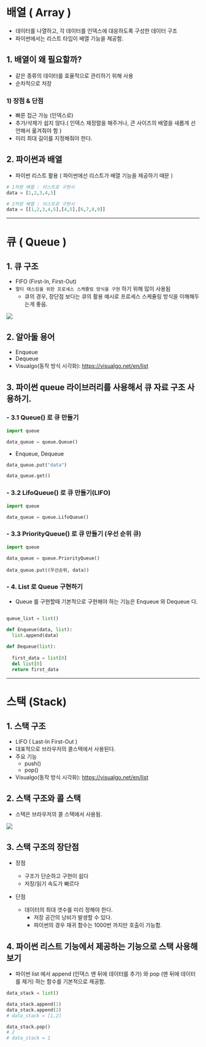 # 배열 ( Array )

- 데이터를 나열하고, 각 데이터를 인덱스에 대응하도록 구성한 데이터 구조
- 파이썬에서는 리스트 타입이 배열 기능을 제공함.


## 1. 배열이 왜 필요할까?

- 같은 종류의 데이터를 효율적으로 관리하기 위해 사용
- 순차적으로 저장

### 1) 장점 & 단점
- 빠른 접근 가능 (인덱스로) 
- 추가/삭제가 쉽지 않다.( 인덱스 재정렬을 해주거나, 큰 사이즈의 배열을 새롭게 선언해서 옮겨줘야 함 )
- 미리 최대 길이를 지정해줘야 한다.



## 2. 파이썬과 배열

- 파이썬 리스트 활용 ( 파이썬에선 리스트가 배열 기능을 제공하기 때문 )

```python
# 1차원 배열 : 리스트로 구현시
data = [1,2,3,4,5]
```

```python
# 2차원 배열 : 리스트로 구현시
data = [[1,2,3,4,5],[4,5],[6,7,8,9]]
```


------------------


# 큐 ( Queue )

## 1. 큐 구조

- FIFO (First-In, First-Out)
- ```멀티 태스킹을 위한 프로세스 스케쥴링 방식을 구현``` 하기 위해 많이 사용됨
  - 큐의 경우, 장단점 보다는 큐의 활용 예시로 프로세스 스케쥴링 방식을 이해해두는게 좋음.

![](https://www.fun-coding.org/00_Images/queue.png)




## 2. 알아둘 용어

- Enqueue
- Dequeue
- Visualgo(동작 방식 시각화): https://visualgo.net/en/list

## 3. 파이썬  queue 라이브러리를 사용해서 큐 자료 구조 사용하기.

### - 3.1 Queue() 로 큐 만들기
```python
import queue

data_queue = queue.Queue()
```

- Enqueue, Dequeue
```python
data_queue.put("data")

data_queue.get()
```

### - 3.2 LifoQueue() 로 큐 만들기(LIFO)
```python
import queue

data_queue = queue.LifoQueue()
```


### - 3.3 PriorityQueue() 로 큐 만들기 (우선 순위 큐)

```python
import queue

data_queue = queue.PriorityQueue()
```
```
data_queue.put((우선순위, data)) 
```


### - 4. List 로 Queue 구현하기

- Queue 를 구현할때 기본적으로 구현해야 하는 기능은 Enqueue 와 Dequeue 다.

```python

queue_list = list()

def Enqueue(data, list):
  list.append(data)
  
def Dequeue(list):
  
  first_data = list[0]
  del list[0]
  return first_data

```



-----------------------
# 스택 (Stack)

## 1. 스택 구조

- LIFO ( Last-In First-Out )
- 대표적으로 브라우저의 콜스택에서 사용된다.
- 주요 기능
  - push() 
  - pop() 
- Visualgo(동작 방식 시각화): https://visualgo.net/en/list


## 2. 스택 구조와 콜 스택
- 스택은 브라우저의 콜 스택에서 사용됨.


![](http://www.tcpschool.com/lectures/img_c_stackframe_01.png)


## 3. 스택 구조의 장단점
- 장점
  - 구조가 단순하고 구현이 쉽다
  - 저장/읽기 속도가 빠르다
  
- 단점
  - 데이터의 최대 갯수를 미리 정해야 한다.
    - 저장 공간의 낭비가 발생할 수 있다.
    - 파이썬의 경우 재귀 함수는 1000번 까지만 호출이 가능함.
  


## 4. 파이썬 리스트 기능에서 제공하는 기능으로 스택 사용해보기
- 파이썬 list 에서 append (인덱스 맨 뒤에 데이터를 추가) 와 
  pop (맨 뒤에 데이터를 제거) 하는 함수를 기본적으로 제공함.

```python
data_stack = list()

data_stack.append(1)
data_stack.append(2)
# data_stack = [1,2]

data_stack.pop()
# 2
# data_stack = 1
```



